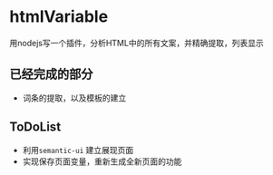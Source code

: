 # htmlVariable
用nodejs写一个插件，分析HTML中的所有文案，并精确提取，列表显示

## 已经完成的部分
* 词条的提取，以及模板的建立

## ToDoList

* 利用`semantic-ui` 建立展现页面
* 实现保存页面变量，重新生成全新页面的功能
